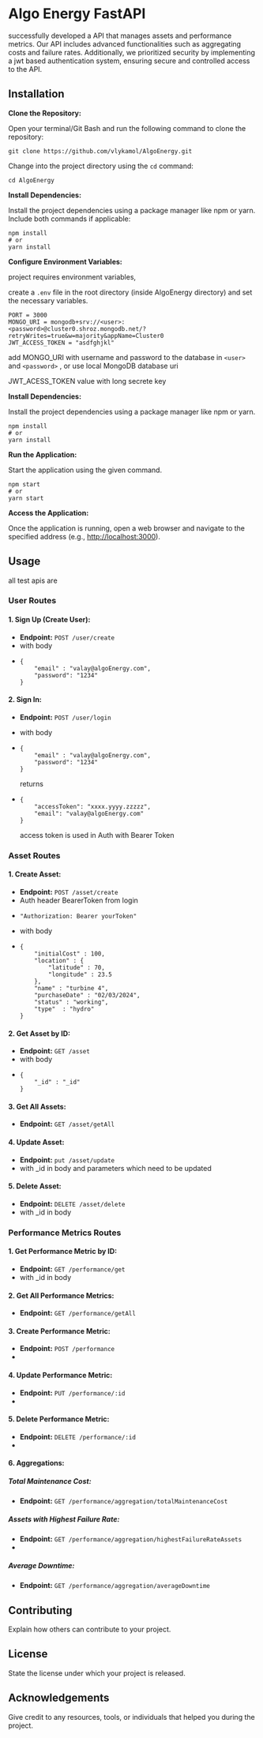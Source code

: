 # Algo Energy FastAPI

successfully developed a API that manages assets and performance metrics. Our API includes advanced functionalities such as aggregating costs and failure rates. Additionally, we prioritized security by implementing a jwt based authentication system, ensuring secure and controlled access to the API.

## Installation

**Clone the Repository:**

Open your terminal/Git Bash and run the following command to clone the repository:

```
git clone https://github.com/vlykamol/AlgoEnergy.git
```

Change into the project directory using the `cd` command:

```
cd AlgoEnergy
```

**Install Dependencies:**

Install the project dependencies using a package manager like npm or yarn. Include both commands if applicable:

```
npm install
# or
yarn install
```

**Configure Environment Variables:**

project requires environment variables, 

create a `.env` file in the root directory (inside AlgoEnergy directory) and set the necessary variables. 

```
PORT = 3000
MONGO_URI = mongodb+srv://<user>:<password>@cluster0.shroz.mongodb.net/?retryWrites=true&w=majority&appName=Cluster0
JWT_ACCESS_TOKEN = "asdfghjkl"
```

add MONGO_URI with username and password to the database in `<user>` and `<password>` , or use local MongoDB database uri

JWT_ACESS_TOKEN value with long secrete key

**Install Dependencies:**

Install the project dependencies using a package manager like npm or yarn.

```
npm install
# or
yarn install
```

**Run the Application:**

Start the application using the given command.

```
npm start
# or
yarn start
```

**Access the Application:**

Once the application is running, open a web browser and navigate to the specified address (e.g., [http://localhost:3000]()).

## Usage

all test apis are 

### User Routes

#### 1. Sign Up (Create User):

* **Endpoint:** `POST /user/create`
* with body
* ```
  {
      "email" : "valay@algoEnergy.com",
      "password": "1234"
  }
  ```

#### 2. Sign In:

* **Endpoint:** `POST /user/login`
* with body
* ```
  {
      "email" : "valay@algoEnergy.com",
      "password": "1234"
  }
  ```

  returns
* ```
  {
      "accessToken": "xxxx.yyyy.zzzzz",
      "email": "valay@algoEnergy.com"
  }
  ```

  access token is used in Auth with Bearer Token

### Asset Routes

#### 1. Create Asset:

* **Endpoint:** `POST /asset/create`
* Auth header BearerToken from login
* ```
  "Authorization: Bearer yourToken"
  ```
* with body
* ```
  {
      "initialCost" : 100,
      "location" : {
          "latitude" : 70,
          "longitude" : 23.5
      },
      "name" : "turbine 4",
      "purchaseDate" : "02/03/2024",
      "status" : "working",
      "type"  : "hydro"
  }
  ```

#### 2. Get Asset by ID:

* **Endpoint:** `GET /asset`
* with body
* ```
  {
      "_id" : "_id"
  }
  ```

#### 3. Get All Assets:

* **Endpoint:** `GET /asset/getAll`

#### 4. Update Asset:

* **Endpoint:** `put /asset/update`
* with _id in body and parameters which need to be updated

#### 5. Delete Asset:

* **Endpoint:** `DELETE /asset/delete`
* with _id in body

### Performance Metrics Routes

#### 1. Get Performance Metric by ID:

* **Endpoint:** `GET /performance/get`
* with _id in body

#### 2. Get All Performance Metrics:

* **Endpoint:** `GET /performance/getAll`

#### 3. Create Performance Metric:

* **Endpoint:** `POST /performance`
* 

#### 4. Update Performance Metric:

* **Endpoint:** `PUT /performance/:id`
* 

#### 5. Delete Performance Metric:

* **Endpoint:** `DELETE /performance/:id`
* 

#### 6. Aggregations:

##### Total Maintenance Cost:

* **Endpoint:** `GET /performance/aggregation/totalMaintenanceCost`

##### Assets with Highest Failure Rate:

* **Endpoint:** `GET /performance/aggregation/highestFailureRateAssets`
* 

##### Average Downtime:

* **Endpoint:** `GET /performance/aggregation/averageDowntime`

## Contributing

Explain how others can contribute to your project.

## License

State the license under which your project is released.

## Acknowledgements

Give credit to any resources, tools, or individuals that helped you during the project.
